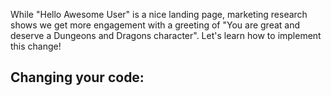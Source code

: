 While "Hello Awesome User" is a nice landing page, marketing research shows we get more engagement with a greeting of 
"You are great and deserve a Dungeons and Dragons character". Let's learn how to implement this change!


## Changing your code:
